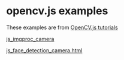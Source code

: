 # opencv.js examples


These examples are from
[OpenCV.js tutorials](https://docs.opencv.org/3.4/d5/d10/tutorial_js_root.html)

[js_imgproc_camera](js_imgproc_camera)

[js_face_detection_camera.html](js_face_detection_camera.html)

